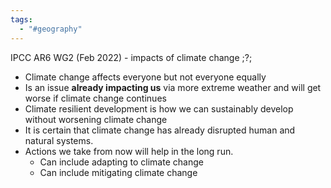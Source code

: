 ```yaml
---
tags:
  - "#geography"
---
```

IPCC AR6 WG2 (Feb 2022) - impacts of climate change
;?;
- Climate change affects everyone but not everyone equally
- Is an issue **already impacting us** via more extreme weather and will get worse if climate change continues
- Climate resilient development is how we can sustainably develop without worsening climate change
- It is certain that climate change has already disrupted human and natural systems. 
- Actions we take from now will help in the long run.
	- Can include adapting to climate change
	- Can include mitigating climate change